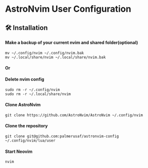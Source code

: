 # AstroNvim User Configuration

## 🛠️ Installation

#### Make a backup of your current nvim and shared folder(optional)

```shell
mv ~/.config/nvim ~/.config/nvim.bak
mv ~/.local/share/nvim ~/.local/share/nvim.bak
```

#### Or

#### Delete nvim config

```shell
sudo rm -r ~/.config/nvim
sudo rm -r ~/.local/share/nvim
```

#### Clone AstroNvim

```shell
git clone https://github.com/AstroNvim/AstroNvim ~/.config/nvim
```

#### Clone the repository

```shell
git clone git@github.com:palmerusaf/astronvim-config ~/.config/nvim/lua/user
```

#### Start Neovim

```shell
nvim
```
